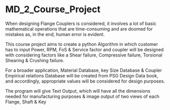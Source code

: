 # MD_2_Course_Project

When designing Flange Couplers is considered, it involves a lot of basic mathematical operations that are time-consuming and are doomed for mistakes as, in the end, human error is evident. 

This course project aims to create a python Algorithm in which customer has to input Power, RPM, FoS & Service factor and coupler will be designed with considering factors like a Shear failure, Compressive failure, Torsional Shearing & Crushing failure. 

For a broader application, Material Database, key Size Database & Coupler Empirical relations Database will be created from PSG Design Data book, and accordingly, appropriate values will be considered for design purposes. 

The program will give Text Output, which will have all the dimensions needed for manufacturing purposes & image output of two views of each Flange, Shaft & Key
